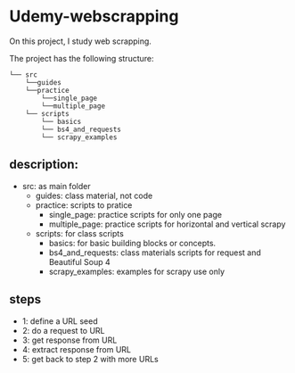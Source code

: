 # Udemy-webscrapping

On this project, I study web scrapping.

The project has the following structure: 

    └── src
        └──guides
        └──practice
            └──single_page
            └──multiple_page
        └── scripts
            └── basics
            └── bs4_and_requests
            └── scrapy_examples

## description: 
- src: as main folder
    - guides: class material, not code
    - practice: scripts to pratice 
        - single_page: practice scripts for only one page
        - multiple_page: practice scripts for horizontal and vertical scrapy
    - scripts: for class scripts
        - basics: for basic building blocks or concepts.
        - bs4_and_requests: class materials scripts for request and Beautiful Soup 4
        - scrapy_examples: examples for scrapy use only

## steps

- 1: define a URL seed
- 2: do a request to URL
- 3: get response from URL 
- 4: extract response from URL
- 5: get back to step 2 with more URLs

